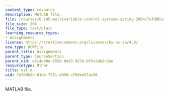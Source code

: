 ```yaml
---
content_type: resource
description: MATLAB file.
file: /courses/6-245-multivariable-control-systems-spring-2004/7efd8b2d81e67501a050cf5dee57ac88_kit.m
file_size: 266
file_type: text/plain
learning_resource_types:
- Assignments
license: https://creativecommons.org/licenses/by-nc-sa/4.0/
ocw_type: OCWFile
parent_title: Assignments
parent_type: CourseSection
parent_uid: e614eb9e-655d-0a93-927b-bf5cdab2c2ae
resourcetype: Other
title: kit.m
uid: 7efd8b2d-81e6-7501-a050-cf5dee57ac88
---
```

MATLAB file.